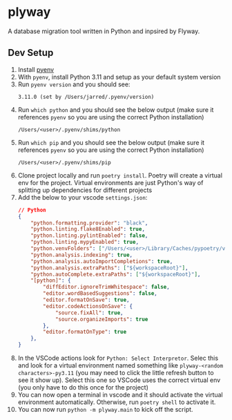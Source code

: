 # plyway

A database migration tool written in Python and inpsired by Flyway.

## Dev Setup

1. Install [pyenv](https://github.com/pyenv/pyenv)
2. With `pyenv`, install Python 3.11 and setup as your default system version
3. Run `pyenv version` and you should see:
    ```
    3.11.0 (set by /Users/jarred/.pyenv/version)
    ```
4. Run `which python` and you should see the below output (make sure it references `pyenv` so you are using the correct Python installation)
    ```
    /Users/<user>/.pyenv/shims/python
    ```
5. Run `which pip` and you should see the below output (make sure it references `pyenv` so you are using the correct Python installation)
    ```
    /Users/<user>/.pyenv/shims/pip
    ```
6. Clone project locally and run `poetry install`. Poetry will create a virtual env for the project. Virtual environments are just Python's way of splitting up dependencies for different projects
7. Add the below to your vscode `settings.json`:
    ```json
    // Python
    {
        "python.formatting.provider": "black",
        "python.linting.flake8Enabled": true,
        "python.linting.pylintEnabled": false,
        "python.linting.mypyEnabled": true,
        "python.venvFolders": ["/Users/<user>/Library/Caches/pypoetry/virtualenvs"], // Update the path to the correct user
        "python.analysis.indexing": true,
        "python.analysis.autoImportCompletions": true,
        "python.analysis.extraPaths": ["${workspaceRoot}"],
        "python.autoComplete.extraPaths": ["${workspaceRoot}"],
        "[python]": {
            "diffEditor.ignoreTrimWhitespace": false,
            "editor.wordBasedSuggestions": false,
            "editor.formatOnSave": true,
            "editor.codeActionsOnSave": {
                "source.fixAll": true, 
                "source.organizeImports": true
            },
            "editor.formatOnType": true
        },
    }
    ```
8. In the VSCode actions look for `Python: Select Interpretor`. Selec this and look for a virtual environment named something like `plyway-<random characters>-py3.11` (you may need to click the little refresh button to see it show up). Select this one so VSCode uses the correct virtual env (you only have to do this once for the project)
9. You can now open a terminal in vscode and it should activate the virtual environment automatically. Otherwise, run `poetry shell` to activate it.
10. You can now run `python -m plyway.main` to kick off the script.


